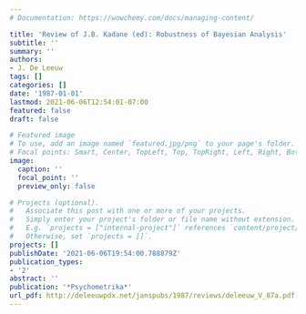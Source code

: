 ```yaml
---
# Documentation: https://wowchemy.com/docs/managing-content/

title: 'Review of J.B. Kadane (ed): Robustness of Bayesian Analysis'
subtitle: ''
summary: ''
authors:
- J. De Leeuw
tags: []
categories: []
date: '1987-01-01'
lastmod: 2021-06-06T12:54:01-07:00
featured: false
draft: false

# Featured image
# To use, add an image named `featured.jpg/png` to your page's folder.
# Focal points: Smart, Center, TopLeft, Top, TopRight, Left, Right, BottomLeft, Bottom, BottomRight.
image:
  caption: ''
  focal_point: ''
  preview_only: false

# Projects (optional).
#   Associate this post with one or more of your projects.
#   Simply enter your project's folder or file name without extension.
#   E.g. `projects = ["internal-project"]` references `content/project/deep-learning/index.md`.
#   Otherwise, set `projects = []`.
projects: []
publishDate: '2021-06-06T19:54:00.788879Z'
publication_types:
- '2'
abstract: ''
publication: '*Psychometrika*'
url_pdf: http://deleeuwpdx.net/janspubs/1987/reviews/deleeuw_V_87a.pdf
---
```

